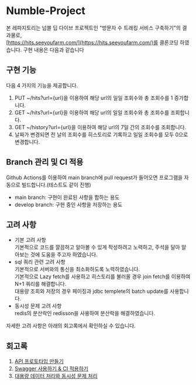 # Numble-Project
본 레파지토리는 넘블 딥 다이브 프로젝트인 "방문자 수 트래킹 서비스 구축하기"의 결과물로,   
[https://hits.seeyoufarm.com/](https://hits.seeyoufarm.com/)를 클론코딩 하였습니다.
구현 내용은 다음과 같습니다

## 구현 기능
다음 4 가지의 기능을 제공합니다.   
1. PUT ~/hits?url={url}을 이용하여 해당 url의 일일 조회수와 총 조회수를 1 증가합니다.
2. GET ~/hits?url={url}을 이용하여 해당 url의 일일 조회수와 총 조회수를 조회합니다.
3. GET ~/history?url={url}을 이용하여 해당 url의 7일 간의 조회수를 조회합니다.
4. 날짜가 변경되면 전 날의 조회수를 히스토리로 기록하고 일일 조회수를 모두 0으로 변경합니다.

## Branch 관리 및 CI 적용
Github Actions를 이용하여 main branch에 pull request가 들어오면 프로그램을 자동으로 빌드합니다.(테스트도 같이 진행)
- main branch: 구현이 완료된 사항을 합하는 용도
- develop branch: 구현 중인 사항을 저장하는 용도

## 고려 사항
- 기본 고려 사항   
  기본적으로 코드를 깔끔하고 알아볼 수 있게 작성하려고 노력하고, 주석을 달아 알아보는 것에 도움을 주고자 하였습니다.   
- sql 쿼리 관련 고려 사항   
  기본적으로 서버와의 통신을 최소화하도록 노력하였습니다.   
  기본적으로 Lazy fetch를 사용하고 히스토리를 불러올 경우 join fetch를 이용하여 N+1 쿼리를 해결합니다.   
  대용량 조회와 저장의 경우 페이징과 jdbc templete의 batch update를 사용합니다.
- 동시성 문제 고려 사항   
  redis의 분산락인 redisson을 사용하여 분산락을 해결하였습니다.
   
자세한 고려 사항은 아래의 회고록에서 확인하실 수 있습니다.

## 회고록
1. [API 프로토타입 만들기](https://lateral-stag-283.notion.site/1-API-98ae9eedfc6a43b8a3929ab3f9a617c4?pvs=4)
2. [Swagger 사용하기 & CI 적용하기](https://lateral-stag-283.notion.site/2-Swagger-CI-b8e141ab27864fc09427e253b1cd7eee?pvs=4)
3. [대용량 데이터 처리와 동시성 문제 처리](https://lateral-stag-283.notion.site/3-47b84c86eafb4299a2a357a209d9308c?pvs=4)
